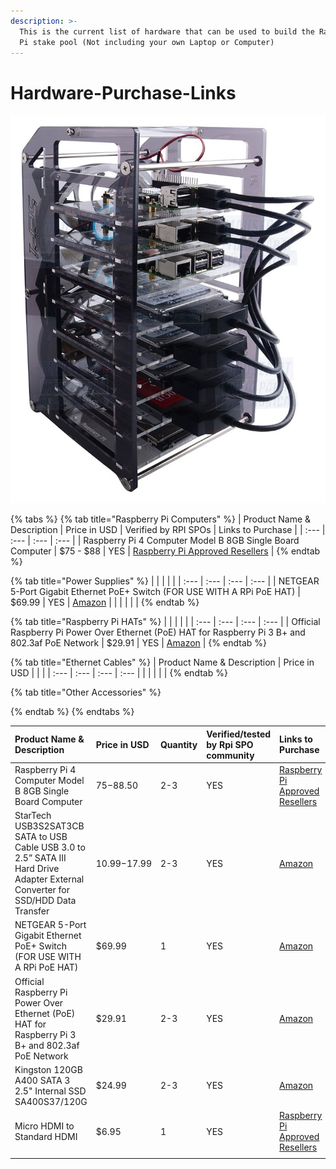 ```yaml
---
description: >-
  This is the current list of hardware that can be used to build the Raspberry
  Pi stake pool (Not including your own Laptop or Computer)
---
```


# Hardware-Purchase-Links

![](../.gitbook/assets/photo_2021-03-09-13.42.42.jpeg)

{% tabs %}
{% tab title="Raspberry Pi Computers" %}
| Product Name & Description | Price in USD | Verified by RPI SPOs | Links to Purchase |
| :--- | :--- | :--- | :--- |
| Raspberry Pi 4 Computer Model B 8GB Single Board Computer | $75 - $88 | YES | [Raspberry Pi Approved Resellers](https://www.raspberrypi.org/products/raspberry-pi-4-model-b/?variant=raspberry-pi-4-model-b-8gb) |
{% endtab %}

{% tab title="Power Supplies" %}
|  |  |  |  |
| :--- | :--- | :--- | :--- |
| NETGEAR 5-Port Gigabit Ethernet PoE+ Switch \(FOR USE WITH A RPi PoE HAT\) | $69.99 | YES | [Amazon](https://www.amazon.com/gp/product/B07WTXHSXC/ref=ppx_yo_dt_b_asin_title_o02_s00?ie=UTF8&psc=1) |
|  |  |  |  |
{% endtab %}

{% tab title="Raspberry Pi HATs" %}
|  |  |  |  |
| :--- | :--- | :--- | :--- |
| Official Raspberry Pi Power Over Ethernet \(PoE\) HAT for Raspberry Pi 3 B+ and 802.3af PoE Network | $29.91 | YES | [Amazon](https://www.amazon.com/poe-hat/dp/B07GR9XQJH/ref=sr_1_2?dchild=1&keywords=Official+Raspberry+Pi+Power+Over+Ethernet+%28PoE%29+HAT+for+Raspberry+Pi+3+B%2B+and+802.3af+PoE+Network&qid=1615236400&s=electronics&sr=1-2) |
{% endtab %}

{% tab title="Ethernet Cables" %}
| Product Name & Description | Price in USD |  |  |
| :--- | :--- | :--- | :--- |
|  |  |  |  |
{% endtab %}

{% tab title="Other Accessories" %}

{% endtab %}
{% endtabs %}

| Product Name & Description | Price in USD | Quantity | Verified/tested by Rpi SPO community | Links to Purchase |
| :--- | :--- | :--- | :--- | :--- |
| Raspberry Pi 4 Computer Model B 8GB Single Board Computer | $75-$88.50 | 2-3 | YES | [Raspberry Pi Approved Resellers](https://www.raspberrypi.org/products/raspberry-pi-4-model-b/?variant=raspberry-pi-4-model-b-8gb) |
| StarTech USB3S2SAT3CB SATA to USB Cable USB 3.0 to 2.5” SATA III Hard Drive Adapter External Converter for SSD/HDD Data Transfer | $10.99-$17.99 | 2-3 | YES | [Amazon](https://www.amazon.com/gp/product/B00HJZJI84/ref=ppx_yo_dt_b_asin_title_o07_s00?ie=UTF8&psc=1) |
| NETGEAR 5-Port Gigabit Ethernet PoE+ Switch \(FOR USE WITH A RPi PoE HAT\) | $69.99 | 1 | YES | [Amazon](https://www.amazon.com/gp/product/B07WTXHSXC/ref=ppx_yo_dt_b_asin_title_o02_s00?ie=UTF8&psc=1) |
| Official Raspberry Pi Power Over Ethernet \(PoE\) HAT for Raspberry Pi 3 B+ and 802.3af PoE Network | $29.91 | 2-3 | YES | [Amazon](https://www.amazon.com/poe-hat/dp/B07GR9XQJH/ref=sr_1_2?dchild=1&keywords=Official+Raspberry+Pi+Power+Over+Ethernet+%28PoE%29+HAT+for+Raspberry+Pi+3+B%2B+and+802.3af+PoE+Network&qid=1615236400&s=electronics&sr=1-2) |
| Kingston 120GB A400 SATA 3 2.5" Internal SSD SA400S37/120G | $24.99 | 2-3 | YES | [Amazon](https://www.amazon.com/Kingston-120GB-Solid-SA400S37-120G/dp/B01N6JQS8C/ref=sxts_sxwds-bia-wc-rsf-ajax2_0?crid=2IZ705SDHVNO2&cv_ct_cx=kingston+a400&dchild=1&keywords=kingston+a400&pd_rd_i=B01N6JQS8C&pd_rd_r=cff9c24d-82ba-4471-892a-a23276b8b1db&pd_rd_w=wzQ6v&pd_rd_wg=6jlaB&pf_rd_p=5c711241-c674-4eef-b21c-fe6add670f33&pf_rd_r=MMBZR2DHZVKB3J1QE3HY&psc=1&qid=1615235655&sprefix=kingsto%2Caps%2C254&sr=1-2-e30f047d-8e3c-4340-8179-6a77ce88d756) |
| Micro HDMI to Standard HDMI | $6.95 | 1 | YES | [Raspberry Pi Approved Resellers](https://www.raspberrypi.org/products/micro-hdmi-to-standard-hdmi-a-cable/) |
|  |  |  |  |  |

